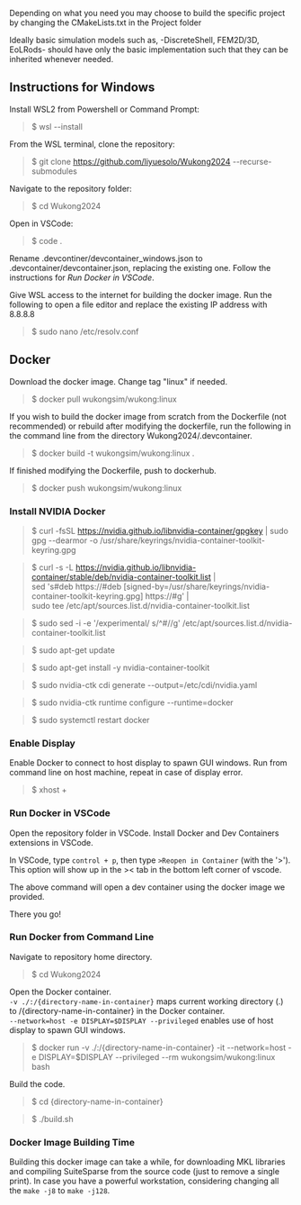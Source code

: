 Depending on what you need you may choose to build the specific project by changing the CMakeLists.txt in the Project folder

Ideally basic simulation models such as,
-DiscreteShell, FEM2D/3D, EoLRods-
should have only the basic implementation such that they can be inherited whenever needed. 

## Instructions for Windows

Install WSL2 from Powershell or Command Prompt:
> $ wsl --install

From the WSL terminal, clone the repository:
> $ git clone https://github.com/liyuesolo/Wukong2024 --recurse-submodules

Navigate to the repository folder:
> $ cd Wukong2024

Open in VSCode:
> $ code .

Rename .devcontiner/devcontainer_windows.json to .devcontainer/devcontainer.json, replacing the existing one. Follow the instructions for _Run Docker in VSCode_.

Give WSL access to the internet for building the docker image. Run the following to open a file editor and replace the existing IP address with 8.8.8.8
> $ sudo nano /etc/resolv.conf

## Docker

Download the docker image. Change tag "linux" if needed.
> $ docker pull wukongsim/wukong:linux

If you wish to build the docker image from scratch from the Dockerfile (not recommended) or rebuild after modifying the dockerfile, run the following in the command line from the directory Wukong2024/.devcontainer.
> $ docker build -t wukongsim/wukong:linux .

If finished modifying the Dockerfile, push to dockerhub.
> $ docker push wukongsim/wukong:linux

### Install NVIDIA Docker

> $ curl -fsSL https://nvidia.github.io/libnvidia-container/gpgkey | sudo gpg --dearmor -o /usr/share/keyrings/nvidia-container-toolkit-keyring.gpg

> $ curl -s -L https://nvidia.github.io/libnvidia-container/stable/deb/nvidia-container-toolkit.list | \
    sed 's#deb https://#deb [signed-by=/usr/share/keyrings/nvidia-container-toolkit-keyring.gpg] https://#g' | \
    sudo tee /etc/apt/sources.list.d/nvidia-container-toolkit.list
    
> $ sudo sed -i -e '/experimental/ s/^#//g' /etc/apt/sources.list.d/nvidia-container-toolkit.list

> $ sudo apt-get update

> $ sudo apt-get install -y nvidia-container-toolkit

> $ sudo nvidia-ctk cdi generate --output=/etc/cdi/nvidia.yaml

> $ sudo nvidia-ctk runtime configure --runtime=docker

> $ sudo systemctl restart docker

### Enable Display

Enable Docker to connect to host display to spawn GUI windows. Run from command line on host machine, repeat in case of display error.
> $ xhost +

### Run Docker in VSCode

Open the repository folder in VSCode. Install Docker and Dev Containers extensions in VSCode.

In VSCode, type `control + p`, then type `>Reopen in Container` (with the '>'). This option will show up in the >< tab in the bottom left corner of vscode.

The above command will open a dev container using the docker image we provided.

There you go! 

### Run Docker from Command Line

Navigate to repository home directory.
> $ cd Wukong2024

Open the Docker container. \
`-v ./:/{directory-name-in-container}` maps current working directory (.) to /{directory-name-in-container} in the Docker container. \
`--network=host -e DISPLAY=$DISPLAY --privileged` enables use of host display to spawn GUI windows.
> $ docker run -v ./:/{directory-name-in-container} -it --network=host -e DISPLAY=$DISPLAY --privileged --rm wukongsim/wukong:linux bash

Build the code.
> $ cd {directory-name-in-container}

> $ ./build.sh

### Docker Image Building Time
Building this docker image can take a while, for downloading MKL libraries and compiling SuiteSparse from the source code (just to remove a single print). 
In case you have a powerful workstation, considering changing all the `make -j8` to `make -j128`.
